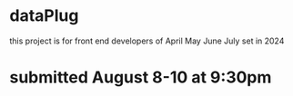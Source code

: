 # dataPlug

this project is for front end developers of April May June July set in 2024 

# submitted August 8-10 at 9:30pm